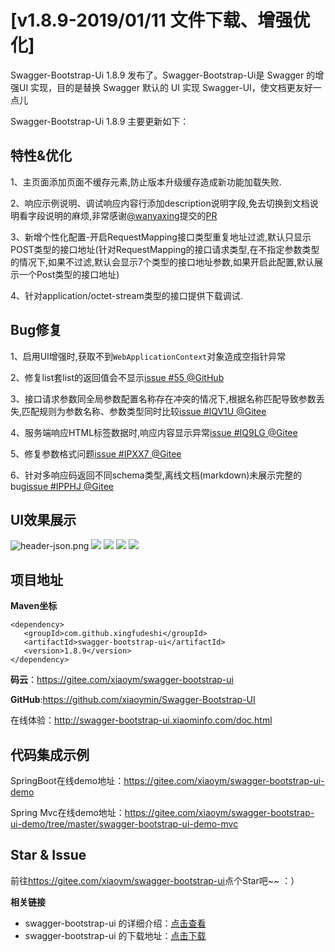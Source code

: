 # [v1.8.9-2019/01/11 文件下载、增强优化]

Swagger-Bootstrap-Ui 1.8.9 发布了。Swagger-Bootstrap-Ui是 Swagger 的增强UI 实现，目的是替换 Swagger 默认的 UI 实现 Swagger-UI，使文档更友好一点儿

Swagger-Bootstrap-Ui 1.8.9 主要更新如下：

## 特性&优化

1、主页面添加页面不缓存元素,防止版本升级缓存造成新功能加载失败.

2、响应示例说明、调试响应内容行添加description说明字段,免去切换到文档说明看字段说明的麻烦,非常感谢[@wanyaxing](https://github.com/wanyaxing)提交的[PR](https://github.com/xiaoymin/Swagger-Bootstrap-UI/pull/57)

3、新增个性化配置-开启RequestMapping接口类型重复地址过滤,默认只显示POST类型的接口地址(针对RequestMapping的接口请求类型,在不指定参数类型的情况下,如果不过滤,默认会显示7个类型的接口地址参数,如果开启此配置,默认展示一个Post类型的接口地址)

4、针对application/octet-stream类型的接口提供下载调试.

## Bug修复

1、启用UI增强时,获取不到`WebApplicationContext`对象造成空指针异常

2、修复list套list的返回值会不显示[issue #55 @GitHub](https://github.com/xiaoymin/Swagger-Bootstrap-UI/issues/55)

3、接口请求参数同全局参数配置名称存在冲突的情况下,根据名称匹配导致参数丢失,匹配规则为参数名称、参数类型同时比较[issue #IQV1U @Gitee](https://gitee.com/xiaoym/swagger-bootstrap-ui/issues/IQV1U)

4、服务端响应HTML标签数据时,响应内容显示异常[issue #IQ9LG @Gitee](https://gitee.com/xiaoym/swagger-bootstrap-ui/issues/IQ9LG)

5、修复参数格式问题[issue #IPXX7 @Gitee](https://gitee.com/xiaoym/swagger-bootstrap-ui/issues/IPXX7)

6、针对多响应码返回不同schema类型,离线文档(markdown)未展示完整的bug[issue #IPPHJ @Gitee](https://gitee.com/xiaoym/swagger-bootstrap-ui/issues/IPPHJ)

## UI效果展示

![header-json.png](/knife4j/images/blog/swagger-bootstrap-ui-1.8.9-issue/1.png)
![](/knife4j/images/blog/swagger-bootstrap-ui-1.8.9-issue/2.png)
![](/knife4j/images/blog/swagger-bootstrap-ui-1.8.9-issue/3.png)
![](/knife4j/images/blog/swagger-bootstrap-ui-1.8.9-issue/4.png)
![](/knife4j/images/blog/swagger-bootstrap-ui-1.8.9-issue/5.png)

## 项目地址

**Maven坐标**

```
<dependency>
   <groupId>com.github.xingfudeshi</groupId>
   <artifactId>swagger-bootstrap-ui</artifactId>
   <version>1.8.9</version>
</dependency>
```

**码云**：<https://gitee.com/xiaoym/swagger-bootstrap-ui>

**GitHub**:<https://github.com/xiaoymin/Swagger-Bootstrap-UI>

在线体验：<http://swagger-bootstrap-ui.xiaominfo.com/doc.html>

## 代码集成示例

SpringBoot在线demo地址：https://gitee.com/xiaoym/swagger-bootstrap-ui-demo

Spring Mvc在线demo地址：https://gitee.com/xiaoym/swagger-bootstrap-ui-demo/tree/master/swagger-bootstrap-ui-demo-mvc

## Star & Issue

前往<https://gitee.com/xiaoym/swagger-bootstrap-ui>点个Star吧~~ ：）



**相关链接**

- swagger-bootstrap-ui 的详细介绍：[点击查看](https://www.oschina.net/p/swagger-bootstrap-ui)
- swagger-bootstrap-ui 的下载地址：[点击下载](https://git.oschina.net/xiaoym/swagger-bootstrap-ui/releases)
 
 
